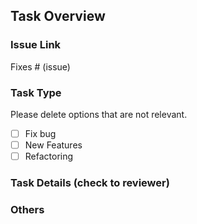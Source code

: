 ## Task Overview

### Issue Link

Fixes # (issue)

### Task Type

Please delete options that are not relevant.

- [ ] Fix bug
- [ ] New Features
- [ ] Refactoring

### Task Details (check to reviewer)

### Others
